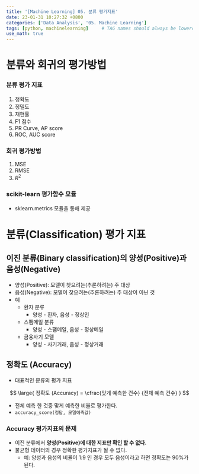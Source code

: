 ```yaml
---
title: '[Machine Learning] 05. 분류 평가지표'
date: 23-01-31 10:27:32 +0800
categories: ['Data Analysis', '05. Machine Learning']
tags: [python, machinelearning]     # TAG names should always be lowercase
use_math: true
---
```


# 분류와 회귀의 평가방법
### 분류 평가 지표
1. 정확도
2. 정밀도
3. 재현률
4. F1 점수
5. PR Curve, AP score
6. ROC, AUC score

### 회귀 평가방법
1. MSE
2. RMSE
3. ${R^2}$

### scikit-learn 평가함수 모듈
- sklearn.metrics 모듈을 통해 제공

# 분류(Classification) 평가 지표
## 이진 분류(Binary classification)의 양성(Positive)과 음성(Negative)
- 양성(Positive): 모델이 찾으려는(추론하려는) 주 대상
- 음성(Negative): 모델이 찾으려는(추론하려는) 주 대상이 아닌 것
- 예
    - 환자 분류
        - 양성 - 환자, 음성 - 정상인
    - 스팸메일 분류
        - 양성 - 스팸메일, 음성 - 정상메일
    - 금융사기 모델
        - 양성 - 사기거래, 음성 - 정상거래

## 정확도 (Accuracy)
- 대표적인 분류의 평가 지표

$$
\large{
정확도 (Accuracy) = \cfrac{맞게 예측한 건수} {전체 예측 건수}
}
$$

- 전체 예측 한 것중 맞게 예측한 비율로 평가한다.
- `accuracy_score(정답, 모델예측값)`

### Accuracy 평가지표의 문제
- 이진 분류에서 **양성(Positive)에 대한 지표만 확인 할 수 없다.** 
- 불균형 데이터의 경우 정확한 평가지표가 될 수 없다.
    - 예: 양성과 음성의 비율이 1:9 인 경우 모두 음성이라고 하면 정확도는 90%가 된다.